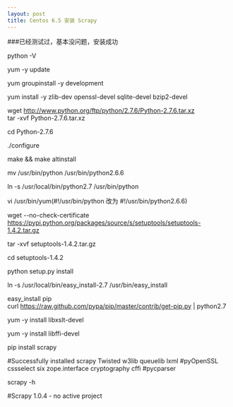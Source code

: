 ```yaml
---
layout: post
title: Centos 6.5 安装 Scrapy
---
```



###已经测试过，基本没问题，安装成功


python -V 

yum -y update 

yum groupinstall -y development 

yum install -y zlib-dev openssl-devel sqlite-devel bzip2-devel 

wget http://www.python.org/ftp/python/2.7.6/Python-2.7.6.tar.xz  
tar -xvf Python-2.7.6.tar.xz 

cd Python-2.7.6 

./configure 

make && make altinstall 

mv /usr/bin/python /usr/bin/python2.6.6 

ln -s /usr/local/bin/python2.7 /usr/bin/python 

vi /usr/bin/yum(#!/usr/bin/python 改为 #!/usr/bin/python2.6.6) 

wget --no-check-certificate https://pypi.python.org/packages/source/s/setuptools/setuptools-1.4.2.tar.gz 

tar -xvf setuptools-1.4.2.tar.gz 

cd setuptools-1.4.2 

python setup.py install 

ln -s /usr/local/bin/easy_install-2.7 /usr/bin/easy_install 

easy_install pip  
curl https://raw.github.com/pypa/pip/master/contrib/get-pip.py | python2.7 

yum -y install libxslt-devel 

yum -y install libffi-devel 

pip install scrapy 

\#Successfully installed scrapy Twisted w3lib queuelib lxml #pyOpenSSL cssselect six zope.interface cryptography cffi #pycparser 

scrapy -h 

\#Scrapy 1.0.4 - no active project